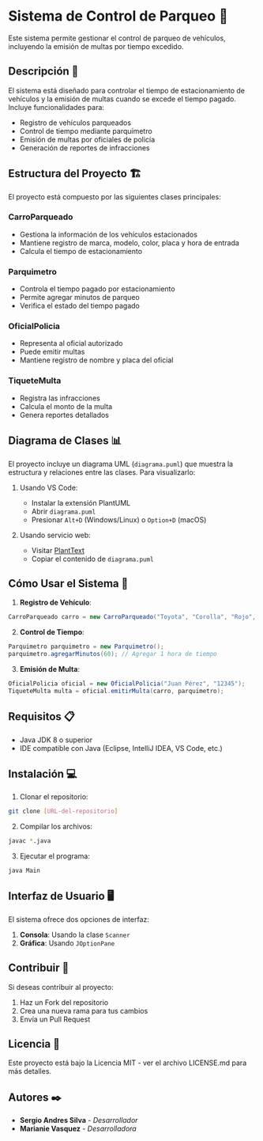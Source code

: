 # Sistema de Control de Parqueo 🚗

Este sistema permite gestionar el control de parqueo de vehículos, incluyendo la emisión de multas por tiempo excedido.

## Descripción 📝

El sistema está diseñado para controlar el tiempo de estacionamiento de vehículos y la emisión de multas cuando se excede el tiempo pagado. Incluye funcionalidades para:
- Registro de vehículos parqueados
- Control de tiempo mediante parquímetro
- Emisión de multas por oficiales de policía
- Generación de reportes de infracciones

## Estructura del Proyecto 🏗️

El proyecto está compuesto por las siguientes clases principales:

### CarroParqueado
- Gestiona la información de los vehículos estacionados
- Mantiene registro de marca, modelo, color, placa y hora de entrada
- Calcula el tiempo de estacionamiento

### Parquimetro
- Controla el tiempo pagado por estacionamiento
- Permite agregar minutos de parqueo
- Verifica el estado del tiempo pagado

### OficialPolicia
- Representa al oficial autorizado
- Puede emitir multas
- Mantiene registro de nombre y placa del oficial

### TiqueteMulta
- Registra las infracciones
- Calcula el monto de la multa
- Genera reportes detallados

## Diagrama de Clases 📊

El proyecto incluye un diagrama UML (`diagrama.puml`) que muestra la estructura y relaciones entre las clases. Para visualizarlo:

1. Usando VS Code:
   - Instalar la extensión PlantUML
   - Abrir `diagrama.puml`
   - Presionar `Alt+D` (Windows/Linux) o `Option+D` (macOS)

2. Usando servicio web:
   - Visitar [PlantText](https://www.planttext.com/)
   - Copiar el contenido de `diagrama.puml`

## Cómo Usar el Sistema 🚀

1. **Registro de Vehículo**:
```java
CarroParqueado carro = new CarroParqueado("Toyota", "Corolla", "Rojo", "ABC123");
```

2. **Control de Tiempo**:
```java
Parquimetro parquimetro = new Parquimetro();
parquimetro.agregarMinutos(60); // Agregar 1 hora de tiempo
```

3. **Emisión de Multa**:
```java
OficialPolicia oficial = new OficialPolicia("Juan Pérez", "12345");
TiqueteMulta multa = oficial.emitirMulta(carro, parquimetro);
```

## Requisitos 📋

- Java JDK 8 o superior
- IDE compatible con Java (Eclipse, IntelliJ IDEA, VS Code, etc.)

## Instalación 💻

1. Clonar el repositorio:
```bash
git clone [URL-del-repositorio]
```

2. Compilar los archivos:
```bash
javac *.java
```

3. Ejecutar el programa:
```bash
java Main
```

## Interfaz de Usuario 🖥️

El sistema ofrece dos opciones de interfaz:
1. **Consola**: Usando la clase `Scanner`
2. **Gráfica**: Usando `JOptionPane`

## Contribuir 🤝

Si deseas contribuir al proyecto:
1. Haz un Fork del repositorio
2. Crea una nueva rama para tus cambios
3. Envía un Pull Request

## Licencia 📄

Este proyecto está bajo la Licencia MIT - ver el archivo LICENSE.md para más detalles.



## Autores ✒️

* **Sergio Andres Silva** - *Desarrollador*
* **Marianie Vasquez** - *Desarrolladora*

